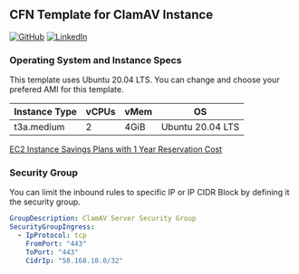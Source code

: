 ## CFN Template for ClamAV Instance

[![GitHub](https://img.shields.io/badge/GitHub-romarcablao-lightgrey)](https://github.com/romarcablao)
[![LinkedIn](https://img.shields.io/badge/LinkedIn-romarcablao-blue)](https://linkedin.com/in/romarcablao)

### Operating System and Instance Specs

This template uses Ubuntu 20.04 LTS. You can change and choose your prefered AMI for this template.

| Instance Type | vCPUs | vMem | OS               |
| ------------- | ----- | ---- | ---------------- |
| t3a.medium    | 2     | 4GiB | Ubuntu 20.04 LTS |

[EC2 Instance Savings Plans with 1 Year Reservation Cost](https://calculator.aws/#/estimate?id=0bb35d0a5b5ad7cbbfc90a23c53cf87d68bed03d)

### Security Group

You can limit the inbound rules to specific IP or IP CIDR Block by defining it the security group.

```yaml
GroupDescription: ClamAV Server Security Group
SecurityGroupIngress:
  - IpProtocol: tcp
    FromPort: "443"
    ToPort: "443"
    CidrIp: "50.168.10.0/32"
```

